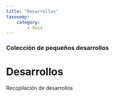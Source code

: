 ```yaml
---
title: 'Desarrollos'
taxonomy:
    category:
        - docs
---
```


### Colección de pequeños desarrollos

# Desarrollos

Recopilación de desarrollos
